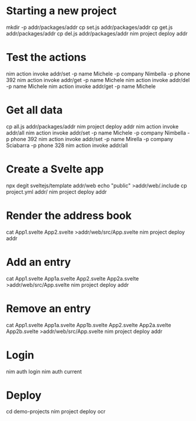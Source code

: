 # Starting a new project

mkdir -p addr/packages/addr
cp set.js addr/packages/addr
cp get.js addr/packages/addr
cp del.js addr/packages/addr
nim project deploy addr

# Test the actions

nim action invoke addr/set -p name Michele -p company Nimbella -p phone 392 
nim action invoke addr/get -p name Michele
nim action invoke addr/del -p name Michele
nim action invoke addr/get -p name Michele

# Get all data

cp all.js addr/packages/addr
nim project deploy addr
nim action invoke addr/all
nim action invoke addr/set -p name Michele -p company Nimbella -p phone 392 
nim action invoke addr/set -p name Mirella -p company Sciabarra -p phone 328 
nim action invoke addr/all

# Create a Svelte app

npx degit sveltejs/template addr/web
echo "public" >addr/web/.include
cp project.yml addr/
nim project deploy addr

# Render the address book

cat App1.svelte App2.svelte >addr/web/src/App.svelte
nim project deploy addr

# Add an entry

cat App1.svelte App1a.svelte App2.svelte App2a.svelte >addr/web/src/App.svelte
nim project deploy addr

# Remove an entry

cat App1.svelte App1a.svelte App1b.svelte App2.svelte App2a.svelte App2b.svelte >addr/web/src/App.svelte
nim project deploy addr


# Login

nim auth login
nim auth current

# Deploy

cd demo-projects
nim project deploy ocr
